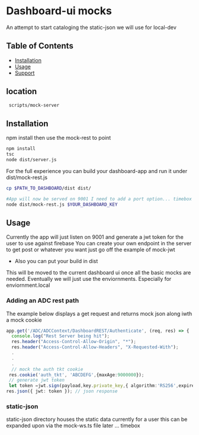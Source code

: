 # Dashboard-ui mocks

An attempt to start cataloging the static-json we will use for local-dev

## Table of Contents

- [Installation](#installation)
- [Usage](#usage)
- [Support](#support)


## location 
```sh
 scripts/mock-server
```    
## Installation

npm install then use the mock-rest to point 

```sh
npm install
tsc
node dist/server.js 
```

For the full experience you can build your dashboard-app and run it under dist/mock-rest.js
```sh
cp $PATH_TO_DASHBOARD/dist dist/

#App will now be served on 9001 I need to add a port option... timebox
node dist/mock-rest.js $YOUR_DASHBOARD_KEY
```

## Usage
Currently the app will just listen on 9001 and generate a jwt token for the user to use against firebase
You can create your own endpoint in the server to get post or whatever you want just go off the example of mock-jwt
- Also you can put your build in dist

This will be moved to the current dashboard ui once all the basic mocks are needed.
Eventually we will just use the enviornments. Especially for enviornment.local


### Adding an ADC rest path
The example below displays a get request and returns mock json along iwth a mock cookie
```typescript
app.get('/ADC/ADCContext/DashboardREST/Authenticate', (req, res) => {
  console.log("Rest Server being hit");
  res.header("Access-Control-Allow-Origin", "*");
  res.header("Access-Control-Allow-Headers", "X-Requested-With");
  .
  .
  .
  // mock the auth tkt cookie
 res.cookie('auth_tkt', 'ABCDEFG',{maxAge:9000000});
 // generate jwt token
 let token =jwt.sign(payload,key.private_key,{ algorithm:'RS256',expiresIn: '1h' });
res.json({ jwt: token }); // json response 


```



### static-json
static-json directory houses the static data currently for a user this can be expanded upon
via the mock-ws.ts file later ... timebox

